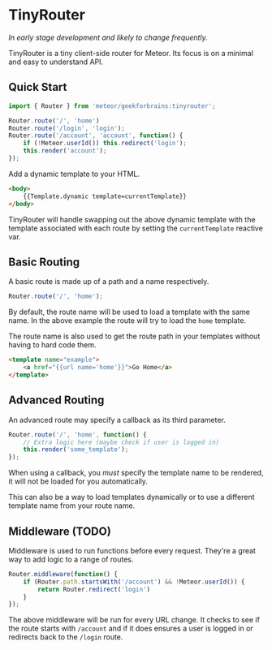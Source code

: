 TinyRouter
==========

*In early stage development and likely to change frequently.*

TinyRouter is a tiny client-side router for Meteor. Its focus is on a minimal and
easy to understand API.


Quick Start
-----------

```js
import { Router } from 'meteor/geekforbrains:tinyrouter';

Router.route('/', 'home')
Router.route('/login', 'login');
Router.route('/account', 'account', function() {
    if (!Meteor.userId()) this.redirect('login');
    this.render('account');
});
```

Add a dynamic template to your HTML.

```html
<body>
    {{Template.dynamic template=currentTemplate}}
</body>
```

TinyRouter will handle swapping out the above dynamic template with the template
associated with each route by setting the `currentTemplate` reactive var.


Basic Routing
-------------

A basic route is made up of a path and a name respectively.

```js
Router.route('/', 'home');
```

By default, the route name will be used to load a template with the same name.
In the above example the route will try to load the `home` template.

The route name is also used to get the route path in your templates without
having to hard code them.

```html
<template name="example">
    <a href="{{url name='home'}}">Go Home</a>
</template>
```


Advanced Routing
----------------

An advanced route may specify a callback as its third parameter.

```js
Router.route('/', 'home', function() {
    // Extra logic here (maybe check if user is logged in)
    this.render('some_template');  
});
```

When using a callback, you *must* specify the template name to be rendered, it
will not be loaded for you automatically. 

This can also be a way to load templates dynamically or to use a different 
template name from your route name.


Middleware (TODO)
----------

Middleware is used to run functions before every request. They're a great way
to add logic to a range of routes.

```js
Router.middleware(function() {
    if (Router.path.startsWith('/account') && !Meteor.userId()) {
        return Router.redirect('login')
    }
});
```

The above middleware will be run for every URL change. It checks to see if the
route starts with `/account` and if it does ensures a user is logged in or 
redirects back to the `/login` route.